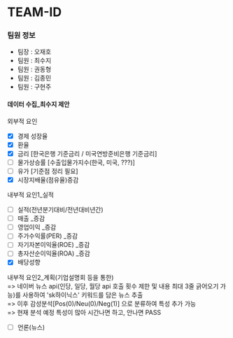 # TEAM-ID

### 팀원 정보
+ 팀장 : 오재호
+ 팀원 : 최수지
+ 팀원 : 권동형
+ 팀원 : 김종민
+ 팀원 : 구현주

#### 데이터 수집_최수지 제안
외부적 요인
- [x] 경제 성장율
- [x] 환율
- [x] 금리 [한국은행 기준금리 / 미국연방준비은행 기준금리]
- [ ] 물가상승률 [수출입물가지수(한국, 미국, ???)]
- [ ] 유가 [기준점 정리 필요]
- [x] 시장지배율(점유율)증감

내부적 요인1_실적
- [ ] 실적(전년분기대비/전년대비년간)
- [ ] 매출 _증감
- [ ] 영업이익 _증감
- [ ] 주가수익률(PER) _증감
- [ ] 자기자본이익율(ROE) _증감
- [ ] 총자산순이익율(ROA) _증감
- [x] 배당성향

내부적 요인2_계획(기업설명회 등을 통한)  
=> 네이버 뉴스 api(인당, 일당, 월당 api 호출 횟수 제한 및 내용 최대 3줄 긁어오기 가능)를 사용하여 'sk하이닉스' 키워드를 담은 뉴스 추출  
=> 이후 감성분석[Pos(0)/Neu(0)/Neg(1)] 으로 분류하여 특성 추가 가능  
=> 현재 분석 예정 특성이 많아 시간나면 하고, 안나면 PASS  
- [ ] 언론(뉴스)
